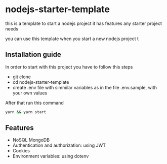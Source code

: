 # nodejs-starter-template
this is a template to start a nodejs project it has features any starter project needs

you can use this template when you start a new nodejs project
t
## Installation guide
In order to start with this project you have to follow this steps
- git clone
- cd nodejs-starter-template
- create .env file with simmilar variables as in the file .env.sample, with your own values

After that run this command
```bash
yarn && yarn start
```


## Features
- NoSQL MongoDB
- Authentication and authorization: using JWT 
- Cookies
- Environment variables: using dotenv
